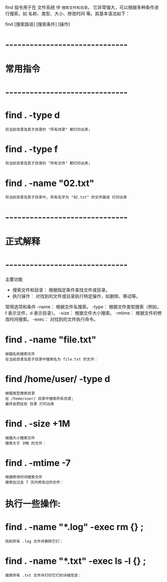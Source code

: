 
find 指令用于在 文件系统 中 `搜索文件和目录`。
它非常强大，可以根据多种条件进行搜索，如 名称、类型、大小、修改时间 等。其基本语法如下：


find [搜索路径] [搜索条件] [操作]



# ------------------------------ #
#       常用指令
# ------------------------------ #

# find . -type d
    将当前目录及其子目录的 "所有目录" 都打印出来;

# find . -type f
    将当前目录及其子目录的 "所有文件" 都打印出来;


# find . -name "02.txt"
    将当前目录及其子目录中, 所有名字为 "02.txt" 的文件路径 打印出来





# ------------------------------ #
#      正式解释
# ------------------------------ #

主要功能
- 搜索文件和目录：  根据指定条件查找文件或目录。
- 执行操作：        对找到的文件或目录执行特定操作，如删除、移动等。


常用选项和条件
-name：     根据文件名搜索。
-type：     根据文件类型搜索（例如，f 表示文件，d 表示目录）。
-size：     根据文件大小搜索。
-mtime：    根据文件的修改时间搜索。
-exec：     对找到的文件执行命令。


# find . -name "file.txt"
    根据名称搜索文件
    在当前目录及其子目录中搜索名为 file.txt 的文件：


# find /home/user/ -type d
    根据类型搜索目录
    在 /home/user/ 目录中搜索所有目录;
    最终会把这些 目录 打印出来


# find . -size +1M
    根据大小搜索文件
    搜索大于 1MB 的文件：

# find . -mtime -7
    根据修改时间搜索文件
    搜索在过去 7 天内修改过的文件：

# 执行一些操作:
# find . -name "*.log" -exec rm {} \;
    找到所有 .log 文件并删除它们：


# find . -name "*.txt" -exec ls -l {} \;
    搜索所有 .txt 文件并打印它们的详细信息：


























